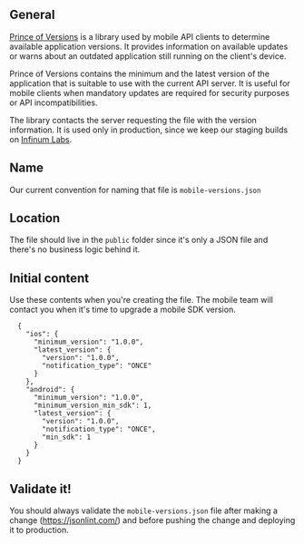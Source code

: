 ## General
[Prince of Versions](https://github.com/infinum/Android-Prince-of-Versions) is a library used by mobile API clients to determine available application versions. It provides information on available updates or warns about an outdated application still running on the client's device.

Prince of Versions contains the minimum and the latest version of the application that is suitable to use with the current API server. It is useful for mobile clients when mandatory updates are required for security purposes or API incompatibilities.

The library contacts the server requesting the file with the version information. It is used only in production, since we keep our staging builds on [Infinum Labs](https://labs.infinum.co/).

## Name
Our current convention for naming that file is `mobile-versions.json`

## Location
The file should live in the `public` folder since it's only a JSON file and there's no business logic behind it.

## Initial content
Use these contents when you're creating the file. The mobile team will contact you when it's time to upgrade a mobile SDK version.
  ```
    {
      "ios": {
        "minimum_version": "1.0.0",
        "latest_version": {
          "version": "1.0.0",
          "notification_type": "ONCE"
        }
      },
      "android": {
        "minimum_version": "1.0.0",
        "minimum_version_min_sdk": 1,
        "latest_version": {
          "version": "1.0.0",
          "notification_type": "ONCE",
          "min_sdk": 1
        }
      }
    }
  ```

## Validate it!
You should always validate the `mobile-versions.json` file after making a change (https://jsonlint.com/) and before pushing the change and deploying it to production.
